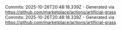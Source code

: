 Commits: 2025-10-26T20:48:18.339Z - Generated via https://github.com/marketplace/actions/artificial-grass
<br>
Commits: 2025-10-26T20:48:18.339Z - Generated via https://github.com/marketplace/actions/artificial-grass
<br>
